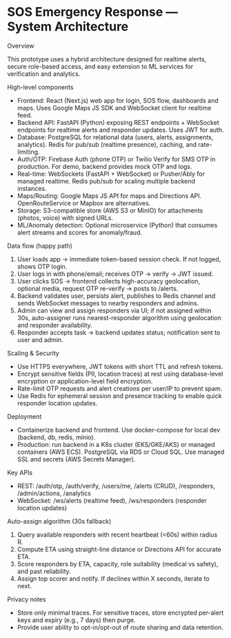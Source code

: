 # SOS Emergency Response — System Architecture

Overview

This prototype uses a hybrid architecture designed for realtime alerts, secure role-based access, and easy extension to ML services for verification and analytics.

High-level components
- Frontend: React (Next.js) web app for login, SOS flow, dashboards and maps. Uses Google Maps JS SDK and WebSocket client for realtime feed.
- Backend API: FastAPI (Python) exposing REST endpoints + WebSocket endpoints for realtime alerts and responder updates. Uses JWT for auth.
- Database: PostgreSQL for relational data (users, alerts, assignments, analytics). Redis for pub/sub (realtime presence), caching, and rate-limiting.
- Auth/OTP: Firebase Auth (phone OTP) or Twilio Verify for SMS OTP in production. For demo, backend provides mock OTP and logs.
- Real-time: WebSockets (FastAPI + WebSocket) or Pusher/Ably for managed realtime. Redis pub/sub for scaling multiple backend instances.
- Maps/Routing: Google Maps JS API for maps and Directions API. OpenRouteService or Mapbox are alternatives.
- Storage: S3-compatible store (AWS S3 or MinIO) for attachments (photos, voice) with signed URLs.
- ML/Anomaly detection: Optional microservice (Python) that consumes alert streams and scores for anomaly/fraud.

Data flow (happy path)
1. User loads app -> immediate token-based session check. If not logged, shows OTP login.
2. User logs in with phone/email; receives OTP -> verify -> JWT issued.
3. User clicks SOS -> frontend collects high-accuracy geolocation, optional media, request OTP re-verify -> posts to /alerts.
4. Backend validates user, persists alert, publishes to Redis channel and sends WebSocket messages to nearby responders and admins.
5. Admin can view and assign responders via UI; if not assigned within 30s, auto-assigner runs nearest-responder algorithm using geolocation and responder availability.
6. Responder accepts task -> backend updates status; notification sent to user and admin.

Scaling & Security
- Use HTTPS everywhere, JWT tokens with short TTL and refresh tokens.
- Encrypt sensitive fields (PII, location traces) at rest using database-level encryption or application-level field encryption.
- Rate-limit OTP requests and alert creations per user/IP to prevent spam.
- Use Redis for ephemeral session and presence tracking to enable quick responder location updates.

Deployment
- Containerize backend and frontend. Use docker-compose for local dev (backend, db, redis, minio).
- Production: run backend in a K8s cluster (EKS/GKE/AKS) or managed containers (AWS ECS). PostgreSQL via RDS or Cloud SQL. Use managed SSL and secrets (AWS Secrets Manager).

Key APIs
- REST: /auth/otp, /auth/verify, /users/me, /alerts (CRUD), /responders, /admin/actions, /analytics
- WebSocket: /ws/alerts (realtime feed), /ws/responders (responder location updates)

Auto-assign algorithm (30s fallback)
1. Query available responders with recent heartbeat (<60s) within radius R.
2. Compute ETA using straight-line distance or Directions API for accurate ETA.
3. Score responders by ETA, capacity, role suitability (medical vs safety), and past reliability.
4. Assign top scorer and notify. If declines within X seconds, iterate to next.

Privacy notes
- Store only minimal traces. For sensitive traces, store encrypted per-alert keys and expiry (e.g., 7 days) then purge.
- Provide user ability to opt-in/opt-out of route sharing and data retention.
